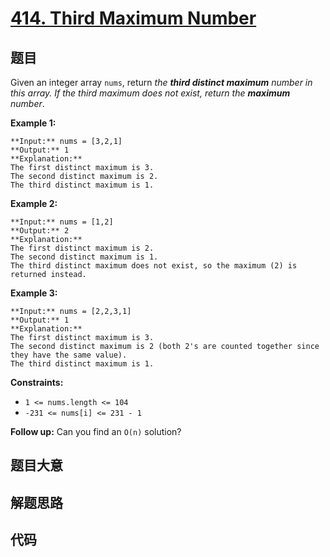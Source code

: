 # [414. Third Maximum Number](https://leetcode.com/problems/third-maximum-number)

## 题目

Given an integer array `nums`, return _the **third distinct maximum** number
in this array. If the third maximum does not exist, return the **maximum**
number_.



**Example 1:**

    
    
    **Input:** nums = [3,2,1]
    **Output:** 1
    **Explanation:**
    The first distinct maximum is 3.
    The second distinct maximum is 2.
    The third distinct maximum is 1.
    

**Example 2:**

    
    
    **Input:** nums = [1,2]
    **Output:** 2
    **Explanation:**
    The first distinct maximum is 2.
    The second distinct maximum is 1.
    The third distinct maximum does not exist, so the maximum (2) is returned instead.
    

**Example 3:**

    
    
    **Input:** nums = [2,2,3,1]
    **Output:** 1
    **Explanation:**
    The first distinct maximum is 3.
    The second distinct maximum is 2 (both 2's are counted together since they have the same value).
    The third distinct maximum is 1.
    



**Constraints:**

  * `1 <= nums.length <= 104`
  * `-231 <= nums[i] <= 231 - 1`



**Follow up:** Can you find an `O(n)` solution?


## 题目大意

## 解题思路

## 代码

```javascript

```
